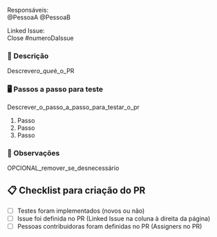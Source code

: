 Responsáveis:  
@PessoaA @PessoaB

Linked Issue:  
Close #numeroDaIssue

### 📝 Descrição

Descrever*o_que*é_o_PR

### 🖥 Passos a passo para teste

Descrever_o_passo_a_passo_para_testar_o_pr

1. Passo
2. Passo
3. Passo

### 📎 Observações

OPCIONAL_remover_se_desnecessário

## 📋 Checklist para criação do PR

- [ ] Testes foram implementados (novos ou não)
- [ ] Issue foi definida no PR (Linked Issue na coluna à direita da página)
- [ ] Pessoas contribuidoras foram definidas no PR (Assigners no PR)
